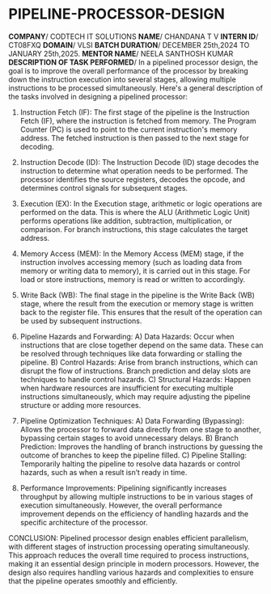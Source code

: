 # PIPELINE-PROCESSOR-DESIGN
**COMPANY**/ CODTECH IT SOLUTIONS
**NAME**/ CHANDANA T V
**INTERN ID**/ CT08FXQ
**DOMAIN**/ VLSI
**BATCH DURATION**/ DECEMBER 25th,2024 TO JANUARY 25th,2025. 
**MENTOR NAME**/ NEELA SANTHOSH KUMAR
 **DESCRIPTION OF TASK PERFORMED**/
 In a pipelined processor design, the goal is to improve the overall performance of the processor by breaking down the instruction execution into several stages, allowing multiple instructions to be processed simultaneously. Here's a general description of the tasks involved in designing a pipelined processor:

1. Instruction Fetch (IF):
The first stage of the pipeline is the Instruction Fetch (IF), where the instruction is fetched from memory. The Program Counter (PC) is used to point to the current instruction's memory address.
The fetched instruction is then passed to the next stage for decoding.

3. Instruction Decode (ID):
The Instruction Decode (ID) stage decodes the instruction to determine what operation needs to be performed.
The processor identifies the source registers, decodes the opcode, and determines control signals for subsequent stages.

5. Execution (EX):
In the Execution stage, arithmetic or logic operations are performed on the data. This is where the ALU (Arithmetic Logic Unit) performs operations like addition, subtraction, multiplication, or comparison.
For branch instructions, this stage calculates the target address.

7. Memory Access (MEM):
In the Memory Access (MEM) stage, if the instruction involves accessing memory (such as loading data from memory or writing data to memory), it is carried out in this stage.
For load or store instructions, memory is read or written to accordingly.

9. Write Back (WB):
The final stage in the pipeline is the Write Back (WB) stage, where the result from the execution or memory stage is written back to the register file.
This ensures that the result of the operation can be used by subsequent instructions.

11. Pipeline Hazards and Forwarding:
A) Data Hazards: Occur when instructions that are close together depend on the same data. These can be resolved through techniques like data forwarding or stalling the pipeline.
B) Control Hazards: Arise from branch instructions, which can disrupt the flow of instructions. Branch prediction and delay slots are techniques to handle control hazards.
C) Structural Hazards: Happen when hardware resources are insufficient for executing multiple instructions simultaneously, which may require adjusting the pipeline structure or adding more resources.

13. Pipeline Optimization Techniques:
A) Data Forwarding (Bypassing): Allows the processor to forward data directly from one stage to another, bypassing certain stages to avoid unnecessary delays.
B) Branch Prediction: Improves the handling of branch instructions by guessing the outcome of branches to keep the pipeline filled.
C) Pipeline Stalling: Temporarily halting the pipeline to resolve data hazards or control hazards, such as when a result isn’t ready in time.

15. Performance Improvements:
Pipelining significantly increases throughput by allowing multiple instructions to be in various stages of execution simultaneously. However, the overall performance improvement depends on the efficiency of handling hazards and the specific architecture of the processor.

CONCLUSION:
Pipelined processor design enables efficient parallelism, with different stages of instruction processing operating simultaneously. This approach reduces the overall time required to process instructions, making it an essential design principle in modern processors. However, the design also requires handling various hazards and complexities to ensure that the pipeline operates smoothly and efficiently.


